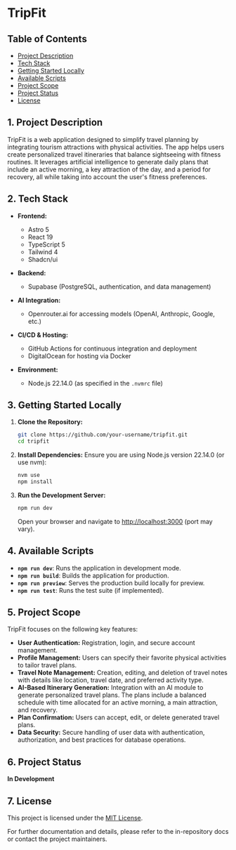 # TripFit

## Table of Contents
- [Project Description](#project-description)
- [Tech Stack](#tech-stack)
- [Getting Started Locally](#getting-started-locally)
- [Available Scripts](#available-scripts)
- [Project Scope](#project-scope)
- [Project Status](#project-status)
- [License](#license)

## 1. Project Description
TripFit is a web application designed to simplify travel planning by integrating tourism attractions with physical activities. The app helps users create personalized travel itineraries that balance sightseeing with fitness routines. It leverages artificial intelligence to generate daily plans that include an active morning, a key attraction of the day, and a period for recovery, all while taking into account the user's fitness preferences.

## 2. Tech Stack
- **Frontend:**
  - Astro 5
  - React 19
  - TypeScript 5
  - Tailwind 4
  - Shadcn/ui

- **Backend:**
  - Supabase (PostgreSQL, authentication, and data management)

- **AI Integration:**
  - Openrouter.ai for accessing models (OpenAI, Anthropic, Google, etc.)

- **CI/CD & Hosting:**
  - GitHub Actions for continuous integration and deployment
  - DigitalOcean for hosting via Docker

- **Environment:**
  - Node.js 22.14.0 (as specified in the `.nvmrc` file)

## 3. Getting Started Locally
1. **Clone the Repository:**
   ```bash
   git clone https://github.com/your-username/tripfit.git
   cd tripfit
   ```

2. **Install Dependencies:**
   Ensure you are using Node.js version 22.14.0 (or use nvm):
   ```bash
   nvm use
   npm install
   ```

3. **Run the Development Server:**
   ```bash
   npm run dev
   ```
   Open your browser and navigate to [http://localhost:3000](http://localhost:3000) (port may vary).

## 4. Available Scripts
- **`npm run dev`**: Runs the application in development mode.
- **`npm run build`**: Builds the application for production.
- **`npm run preview`**: Serves the production build locally for preview.
- **`npm run test`**: Runs the test suite (if implemented).

## 5. Project Scope
TripFit focuses on the following key features:
- **User Authentication:** Registration, login, and secure account management.
- **Profile Management:** Users can specify their favorite physical activities to tailor travel plans.
- **Travel Note Management:** Creation, editing, and deletion of travel notes with details like location, travel date, and preferred activity type.
- **AI-Based Itinerary Generation:** Integration with an AI module to generate personalized travel plans. The plans include a balanced schedule with time allocated for an active morning, a main attraction, and recovery.
- **Plan Confirmation:** Users can accept, edit, or delete generated travel plans.
- **Data Security:** Secure handling of user data with authentication, authorization, and best practices for database operations.

## 6. Project Status
**In Development**

## 7. License
This project is licensed under the [MIT License](LICENSE).

For further documentation and details, please refer to the in-repository docs or contact the project maintainers.
